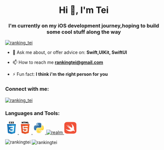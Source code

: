 <h1 align="center">Hi 👋, I'm Tei</h1>
<h3 align="center">I'm currently on my iOS development journey,hoping to build some cool stuff along the way</h3>

<p align="left"> <a href="https://twitter.com/ranking_tei" target="blank"><img src="https://img.shields.io/twitter/follow/ranking_tei?logo=twitter&style=for-the-badge" alt="ranking_tei" /></a> </p>

- 💬 Ask me about, or offer advice on: **Swift,UIKit, SwiftUI**

- 📫 How to reach me **rankingtei@gmail.com**

- ⚡ Fun fact: **I think i'm the right person for you**

<h3 align="left">Connect with me:</h3>
<p align="left">
<a href="https://twitter.com/ranking_tei" target="blank"><img align="center" src="https://raw.githubusercontent.com/rahuldkjain/github-profile-readme-generator/master/src/images/icons/Social/twitter.svg" alt="ranking_tei" height="30" width="40" /></a>
</p>

<h3 align="left">Languages and Tools:</h3>
<p align="left"> <a href="https://www.w3schools.com/css/" target="_blank" rel="noreferrer"> <img src="https://raw.githubusercontent.com/devicons/devicon/master/icons/css3/css3-original-wordmark.svg" alt="css3" width="40" height="40"/> </a> <a href="https://www.w3.org/html/" target="_blank" rel="noreferrer"> <img src="https://raw.githubusercontent.com/devicons/devicon/master/icons/html5/html5-original-wordmark.svg" alt="html5" width="40" height="40"/> </a> <a href="https://www.python.org" target="_blank" rel="noreferrer"> <img src="https://raw.githubusercontent.com/devicons/devicon/master/icons/python/python-original.svg" alt="python" width="40" height="40"/> </a> <a href="https://realm.io/" target="_blank" rel="noreferrer"> <img src="https://raw.githubusercontent.com/bestofjs/bestofjs-webui/8665e8c267a0215f3159df28b33c365198101df5/public/logos/realm.svg" alt="realm" width="40" height="40"/> </a> <a href="https://developer.apple.com/swift/" target="_blank" rel="noreferrer"> <img src="https://raw.githubusercontent.com/devicons/devicon/master/icons/swift/swift-original.svg" alt="swift" width="40" height="40"/> </a> </p>

<p><img align="left" src="https://github-readme-stats.vercel.app/api/top-langs?username=rankingtei&show_icons=true&locale=en&layout=compact" alt="rankingtei" /></p>

<p>&nbsp;<img align="center" src="https://github-readme-stats.vercel.app/api?username=rankingtei&show_icons=true&locale=en" alt="rankingtei" /></p>
